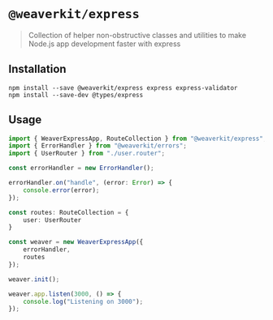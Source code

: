 # `@weaverkit/express`

> Collection of helper non-obstructive classes and utilities to make Node.js app development faster with express

## Installation

```
npm install --save @weaverkit/express express express-validator
npm install --save-dev @types/express
```

## Usage

```typescript
import { WeaverExpressApp, RouteCollection } from "@weaverkit/express";
import { ErrorHandler } from "@weaverkit/errors";
import { UserRouter } from "./user.router";

const errorHandler = new ErrorHandler();

errorHandler.on("handle", (error: Error) => {
	console.error(error);
});

const routes: RouteCollection = {
    user: UserRouter
}

const weaver = new WeaverExpressApp({
    errorHandler,
    routes
});

weaver.init();

weaver.app.listen(3000, () => {
	console.log("Listening on 3000");
});

```
